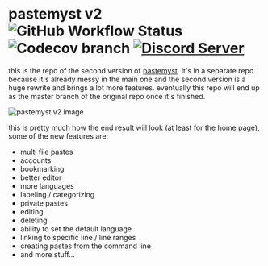 # pastemyst v2 ![GitHub Workflow Status](https://img.shields.io/github/workflow/status/codemyst/pastemyst-v2/CI) ![Codecov branch](https://img.shields.io/codecov/c/github/codemyst/pastemyst-v2/master) [![Discord Server](https://discordapp.com/api/guilds/298510542535000065/widget.png)](https://discord.gg/SdKbcbq)

this is the repo of the second version of [pastemyst](https://paste.myst.rs). it's in a separate repo because it's already messy in the main one and the second version is a huge rewrite and brings a lot more features. eventually this repo will end up as the master branch of the original repo once it's finished.

![pastemyst v2 image](https://myst.rs/pastemyst-v2-image.png)

this is pretty much how the end result will look (at least for the home page), some of the new features are:

* multi file pastes
* accounts
* bookmarking
* better editor
* more languages
* labeling / categorizing
* private pastes
* editing
* deleting
* ability to set the default language
* linking to specific line / line ranges
* creating pastes from the command line
* and more stuff...
